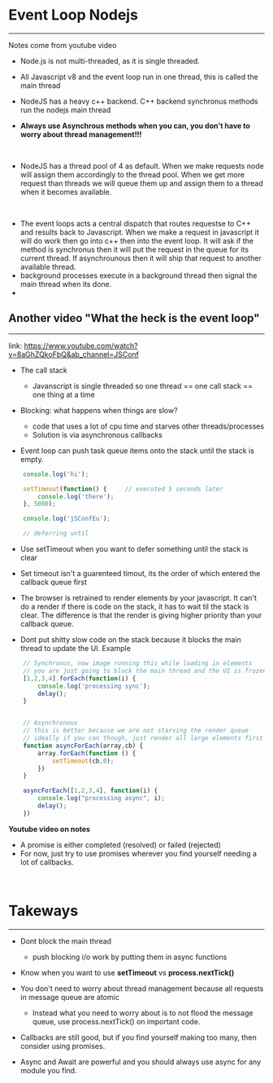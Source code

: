 # Event Loop Nodejs 
---
Notes come from youtube video

* Node.js is not multi-threaded, as it is single threaded. 
* All Javascript v8 and the event loop run in one thread, this is called the main thread

* NodeJS has a heavy c++ backend. C++ backend synchronus methods run the nodejs main thread

* **Always use Asynchrous methods when you can, you don't have to worry about thread management!!!**

<br>

* NodeJS has a thread pool of 4 as default. When we make requests node will assign them accordingly to the thread pool. When we get more request than threads we will queue them up and assign them to a thread when it becomes available. 

<br> 

* The event loops acts a central dispatch that routes requestse to C++ and results back to Javascript. When we make a request in javascript it will do work then go into c++ then into the event loop. It will ask if the method is synchronus then it will put the request in the queue for its current thread. If asynchrounous then it will ship that request to another available thread. 
* background processes execute in a background thread then signal the main thread when its done. 
*


## Another video "What the heck is the event loop"
---
link: https://www.youtube.com/watch?v=8aGhZQkoFbQ&ab_channel=JSConf
* The call stack
    * Javanscript is single threaded so
     one thread == one call stack == one thing at a time 


* Blocking: what happens when things are slow? 
    * code that uses a lot of cpu time and starves other threads/processes  
    * Solution is via asynchronous callbacks 

* Event loop can push task queue items onto the stack until the stack is empty.


```js
    console.log('hi');

    setTimeout(function() {     // executed 5 seconds later
        console.log('there');
    }, 5000);

    console.log('jSConfEu');

    // deferring until 
```

* Use setTimeout when you want to defer something until the stack is clear
* Set timeout isn't a guarenteed timout, its the order of which entered the callback queue first 

* The browser is retrained to render elements by your javascript. It can't do a render if there is code on the stack, it has to wait til the stack is clear. The difference is that the render is giving higher priority than your callback queue.


* Dont put shitty slow code on the stack because it blocks the main thread to update the UI. Example

```js
    // Synchronus, now image running this while loading in elements
    // you are just going to block the main thread and the UI is frozen 
    [1,2,3,4].forEach(function(i) {
        console.log('processing sync');
        delay(); 
    }


    // Asynchronous 
    // this is better because we are not starving the render queue 
    // ideally if you can though, just render all large elements first then perform javascript code
    function asyncForEach(array,cb) {
        array.forEach(function () {
            setTimeout(cb,0);
        })
    }

    asyncForEach([1,2,3,4], function(i) {
        console.log("processing async", i);
        delay(); 
    })
```


**Youtube video on notes**
* A promise is either completed (resolved) or failed (rejected)
* For now, just try to use promises wherever you find yourself needing a lot of callbacks.


<br>

# Takeways
---
* Dont block the main thread
    * push blocking i/o work by putting them in async functions

* Know when you want to use **setTimeout** vs **process.nextTick()**
* You don't need to worry about thread management because all requests in message queue are atomic
    * Instead what you need to worry about is to not flood the message queue, use process.nextTick() on important code. 

* Callbacks are still good, but if you find yourself making too many, then consider using promises. 
* Async and Await are powerful and you should always use async for any module you find. 